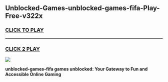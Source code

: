 
## Unblocked-Games-unblocked-games-fifa-Play-Free-v322x
<h3>
<a href="https://premium76.site?title=unblocked-games-fifa&ref=09A">CLICK TO PLAY</a></h3>
<hr>

<h3>
<a href="https://premium76.site?title=unblocked-games-fifa&ref=09A">CLICK 2 PLAY</a>
  
</h3>

<a href="https://premium76.site?title=unblocked-games-fifa&ref=09A"><img src="https://clearcache.store/games.png"></a>


**unblocked-games-fifa games unblocked: Your Gateway to Fun and Accessible Online Gaming**
